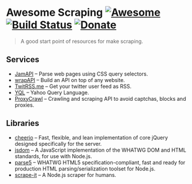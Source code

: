 # Awesome Scraping [![Awesome](https://cdn.rawgit.com/sindresorhus/awesome/d7305f38d29fed78fa85652e3a63e154dd8e8829/media/badge.svg)](https://github.com/Kikobeats/awesome-scraping-js) [![Build Status](https://img.shields.io/travis/Kikobeats/awesome-scraping-js/master.svg?style=flat-square)](https://travis-ci.org/Kikobeats/awesome-scraping-js) [![Donate](https://img.shields.io/badge/donate-paypal-blue.svg?style=flat-square)](https://paypal.me/kikobeats)

> A good start point of resources for make scraping.

## Services

* [JamAPI](http://www.jamapi.xyz/) – Parse web pages using CSS query selectors.
* [wrapAPI](https://wrapapi.com/) – Build an API on top of any website.
* [TwitRSS.me](https://twitrss.me) – Get your twitter user feed as RSS.
* [YQL](https://developer.yahoo.com/yql/) – Yahoo Query Language.
* [ProxyCrawl](https://proxycrawl.com/) – Crawling and scraping API to avoid captchas, blocks and proxies.

## Libraries

* [cheerio](https://github.com/cheeriojs/cheerio) – Fast, flexible, and lean implementation of core jQuery designed specifically for the server.
* [jsdom](https://github.com/tmpvar/jsdom) – A JavaScript implementation of the WHATWG DOM and HTML standards, for use with Node.js.
* [parse5](https://github.com/inikulin/parse5) – WHATWG HTML5 specification-compliant, fast and ready for production HTML parsing/serialization toolset for Node.js.
* [scrape-it](https://github.com/IonicaBizau/scrape-it) – A Node.js scraper for humans.
